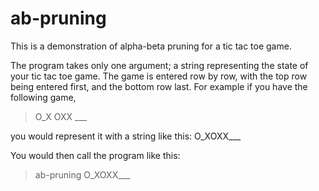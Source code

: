 # ab-pruning

This is a demonstration of alpha-beta pruning for a tic tac toe game.

The program takes only one argument; a string representing the state of your tic tac toe game. The game is entered row by row, with the top row being entered first, and the bottom row last. For example if you have the following game,

>O\_X
>OXX
>\_\_\_

you would represent it with a string like this: O_XOXX___

You would then call the program like this:

>ab-pruning O_XOXX___

